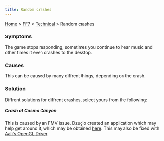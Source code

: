 ```yaml
---
title: Random crashes
---
```


[Home](../../Main%20Page.md) > [FF7](../../FF7.md) > [Technical](../Technical.md) > Random crashes

### Symptoms

The game stops responding, sometimes you continue to hear music and
other times it even crashes to the desktop.

### Causes

This can be caused by many diffrent things, depending on the crash.

### Solution

Diffrent solutions for diffrent crashes, select yours from the
following:

##### Crash at Cosmo Canyon

This is caused by an FMV issue. Dzugio created an application which may
help get around it, which may be obtained [here][]. This may also be
fixed with [Aali's OpenGL Driver][].

  [here]: http://forums.qhimm.com/index.php?topic=4505.0
  [Aali's OpenGL Driver]: http://forums.qhimm.com/index.php?topic=8306.0

